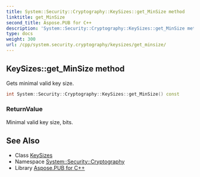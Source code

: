 ```yaml
---
title: System::Security::Cryptography::KeySizes::get_MinSize method
linktitle: get_MinSize
second_title: Aspose.PUB for C++
description: 'System::Security::Cryptography::KeySizes::get_MinSize method. Gets minimal valid key size in C++.'
type: docs
weight: 300
url: /cpp/system.security.cryptography/keysizes/get_minsize/
---
```

## KeySizes::get_MinSize method


Gets minimal valid key size.

```cpp
int System::Security::Cryptography::KeySizes::get_MinSize() const
```


### ReturnValue

Minimal valid key size, bits.

## See Also

* Class [KeySizes](../)
* Namespace [System::Security::Cryptography](../../)
* Library [Aspose.PUB for C++](../../../)
